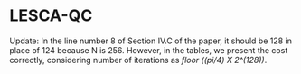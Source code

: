 # LESCA-QC
Update: In the line number 8 of Section IV.C of the paper, it should be 128 in place of 124 because N is 256. However, in the tables, we present the cost correctly, considering number of iterations as _floor ((pi/4) X 2^(128))_.
